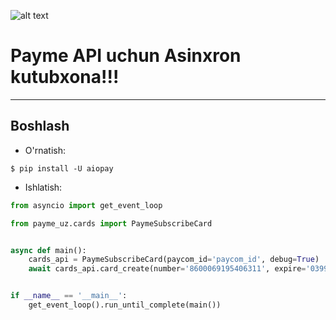 ![alt text](https://i.imgur.com/XDz8NNJ_d.webp?maxwidth=760&fidelity=grand)

# Payme API uchun Asinxron kutubxona!!!

<hr>

## Boshlash

* O'rnatish:

```
$ pip install -U aiopay
```

* Ishlatish:

```python
from asyncio import get_event_loop

from payme_uz.cards import PaymeSubscribeCard


async def main():
    cards_api = PaymeSubscribeCard(paycom_id='paycom_id', debug=True)  # debug: True - sinov rejimi, False - ishlab chiqarish rejimi
    await cards_api.card_create(number='8600069195406311', expire='0399', save=True)


if __name__ == '__main__':
    get_event_loop().run_until_complete(main())

```